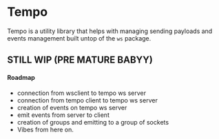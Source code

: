 # Tempo
Tempo is a utility library that helps with managing sending payloads and events management built untop of the `ws` package.

## STILL WIP (PRE MATURE BABYY)
#### Roadmap
- connection from wsclient to tempo ws server
- connection from tempo client to tempo ws server
- creation of events on tempo ws server
- emit events from server to client
- creation of groups and emitting to a group of sockets
- Vibes from here on.